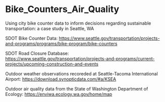 # Bike_Counters_Air_Quality
Using city bike counter data to inform decisions regarding sustainable transportation: a case study in Seattle, WA

SDOT Bike Counter Data: 
https://www.seattle.gov/transportation/projects-and-programs/programs/bike-program/bike-counters

SDOT Road Closure Database: 
https://www.seattle.gov/transportation/projects-and-programs/current-projects/upcoming-construction-and-events

Outdoor weather observations recoreded at Seattle-Tacoma International Airport: 
https://download.synopticdata.com/#a/KSEA


Outdoor air quality data from the State of Washington Department of Ecology: 
https://enviwa.ecology.wa.gov/home/map
